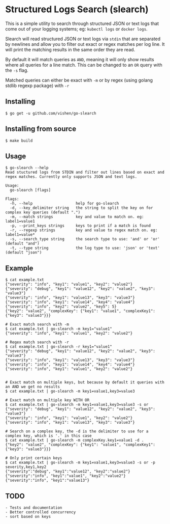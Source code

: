 # Structured Logs Search (slearch)
This is a simple  utility to search through structured JSON or text logs that come out of your logging systems; eg: `kubectl logs` or `docker logs`.

Slearch will read structured JSON or text logs via `stdin` that are separated by newlines and allow you to filter out exact or regex matches per log line. It will print the matching results in the same order they are read.

By default it will match queries as `AND`, meaning it will only show results where all queries for a line match. This can be changed to an `OR` query with the `-s` flag.

Matched queries can either be exact with `-m` or by regex (using golang stdlib regexp package) with `-r`

## Installing
```
$ go get -u github.com/vishen/go-slearch
```

## Installing from source
```
$ make build
```

## Usage
```
$ go-slearch --help
Read stuctured logs from STDIN and filter out lines based on exact and regex matches. Currently only supports JSON and text logs.

Usage:
  go-slearch [flags]

Flags:
  -h, --help                   help for go-slearch
  -d, --key_delimiter string   the string to split the key on for complex key queries (default ".")
  -m, --match strings          key and value to match on. eg: label1=value1
  -p, --print_keys strings     keys to print if a match is found
  -r, --regexp strings         key and value to regex match on. eg: label1=value*
  -s, --search_type string     the search type to use: 'and' or 'or' (default "and")
  -t, --type string            the log type to use: 'json' or 'text' (default "json")
```

## Example
```
$ cat example.txt
{"severity": "info", "key1": "value1", "key2": "value2"}
{"severity": "debug", "key1": "value12", "key2": "value2", "key3": "value3"}
{"severity": "info", "key1": "value13", "key3": "value3"}
{"severity": "info", "key1": "value14", "key4": "value4"}
{"severity": "info", "key2": "value2", "key5": 5}
{"key2": "value2", "complexKey": {"key1": "value1", "complexKey1": {"key3": "value3"}}}

# Exact match search with -m
$ cat example.txt | go-slearch -m key1="value1"
{"severity": "info", "key1": "value1", "key2": "value2"}

# Regex match search with -r
$ cat example.txt | go-slearch -r key1="value1"
{"severity": "debug", "key1": "value12", "key2": "value2", "key3": "value3"}
{"severity": "info", "key1": "value13", "key3": "value3"}
{"severity": "info", "key1": "value14", "key4": "value4"}
{"severity": "info", "key1": "value1", "key2": "value2"}


# Exact match on multiple keys, but because by default it queries with an AND we get no results
$ cat example.txt | go-slearch -m key1=value1,key3=value3

# Exact match on multiple key WITH OR
$ cat example.txt | go-slearch -m key1=value1,key3=value3 -s or
{"severity": "debug", "key1": "value12", "key2": "value2", "key3": "value3"}
{"severity": "info", "key1": "value1", "key2": "value2"}
{"severity": "info", "key1": "value13", "key3": "value3"}

# Search on a complex key, the -d is the delimiter to use for a complex key, which is '.' in this case
$ cat example.txt | go-slearch -m complexKey.key1=value1 -d .
{"key2": "value2", "complexKey": {"key1": "value1", "complexKey1": {"key3": "value3"}}}

# Only print certain keys
$ cat example.txt | go-slearch -m key1=value1,key3=value3 -s or -p severity,key1,key2
{"severity":"debug", "key1":"value12", "key2":"value2"}
{"severity":"info", "key1":"value1", "key2":"value2"}
{"severity":"info", "key1":"value13"}
```

## TODO
```
- Tests and documentation
- Better controlled concurrency
- sort based on keys
```
